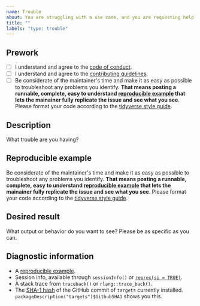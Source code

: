 ```yaml
---
name: Trouble
about: You are struggling with a use case, and you are requesting help.
title: ""
labels: "type: trouble"
---
```


## Prework

* [ ] I understand and agree to the [code of conduct](https://github.com/wlandau/targets/blob/master/CODE_OF_CONDUCT.md).
* [ ] I understand and agree to the [contributing guidelines](https://github.com/wlandau/targets/blob/master/CONTRIBUTING.md).
* [ ] Be considerate of the maintainer's time and make it as easy as possible to troubleshoot any problems you identify. **That means posting a runnable, complete, easy to understand [reproducible example](https://www.tidyverse.org/help/) that lets the mainainer fully replicate the issue and see what you see**. Please format your code according to the [tidyverse style guide](https://style.tidyverse.org/).

## Description

What trouble are you having?

## Reproducible example

Be considerate of the maintainer's time and make it as easy as possible to troubleshoot any problems you identify. **That means posting a runnable, complete, easy to understand [reproducible example](https://www.tidyverse.org/help/) that lets the mainainer fully replicate the issue and see what you see**. Please format your code according to the [tidyverse style guide](https://style.tidyverse.org/).

## Desired result

What output or behavior do you want to see? Please be as specific as you can.

## Diagnostic information

* A [reproducible example](https://github.com/tidyverse/reprex).
* Session info, available through `sessionInfo()` or [`reprex(si = TRUE)`](https://github.com/tidyverse/reprex).
* A stack trace from `traceback()` or `rlang::trace_back()`.
* The [SHA-1 hash](https://git-scm.com/book/en/v1/Getting-Started-Git-Basics#Git-Has-Integrity) of the GitHub commit of `targets` currently installed. `packageDescription("targets")$GithubSHA1` shows you this.

